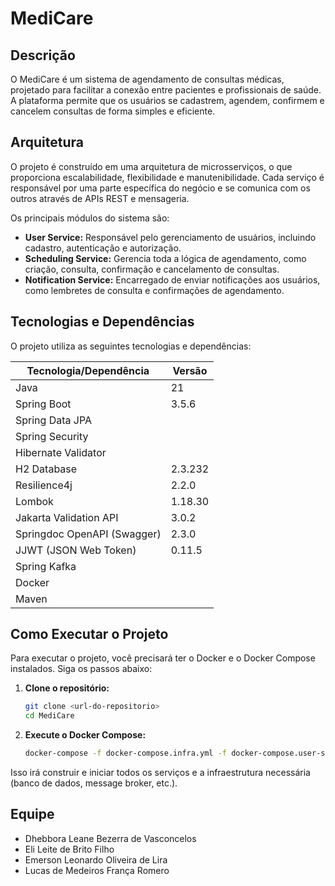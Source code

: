 # MediCare

## Descrição

O MediCare é um sistema de agendamento de consultas médicas, projetado para facilitar a conexão entre pacientes e profissionais de saúde. A plataforma permite que os usuários se cadastrem, agendem, confirmem e cancelem consultas de forma simples e eficiente.

## Arquitetura

O projeto é construído em uma arquitetura de microsserviços, o que proporciona escalabilidade, flexibilidade e manutenibilidade. Cada serviço é responsável por uma parte específica do negócio e se comunica com os outros através de APIs REST e mensageria.

Os principais módulos do sistema são:

*   **User Service:** Responsável pelo gerenciamento de usuários, incluindo cadastro, autenticação e autorização.
*   **Scheduling Service:** Gerencia toda a lógica de agendamento, como criação, consulta, confirmação e cancelamento de consultas.
*   **Notification Service:** Encarregado de enviar notificações aos usuários, como lembretes de consulta e confirmações de agendamento.

## Tecnologias e Dependências

O projeto utiliza as seguintes tecnologias e dependências:

| Tecnologia/Dependência | Versão |
| --- | --- |
| Java | 21 |
| Spring Boot | 3.5.6 |
| Spring Data JPA | |
| Spring Security | |
| Hibernate Validator | |
| H2 Database | 2.3.232 |
| Resilience4j | 2.2.0 |
| Lombok | 1.18.30 |
| Jakarta Validation API | 3.0.2 |
| Springdoc OpenAPI (Swagger) | 2.3.0 |
| JJWT (JSON Web Token) | 0.11.5 |
| Spring Kafka | |
| Docker | |
| Maven | |

## Como Executar o Projeto

Para executar o projeto, você precisará ter o Docker e o Docker Compose instalados. Siga os passos abaixo:

1.  **Clone o repositório:**
    ```bash
    git clone <url-do-repositorio>
    cd MediCare
    ```

2.  **Execute o Docker Compose:**
    ```bash
    docker-compose -f docker-compose.infra.yml -f docker-compose.user-service.yml -f docker-compose.scheduling-service.yml -f docker-compose.notification-service.yml up --build
    ```

Isso irá construir e iniciar todos os serviços e a infraestrutura necessária (banco de dados, message broker, etc.).

## Equipe

*   Dhebbora Leane Bezerra de Vasconcelos
*   Eli Leite de Brito Filho
*   Emerson Leonardo Oliveira de Lira
*   Lucas de Medeiros França Romero
